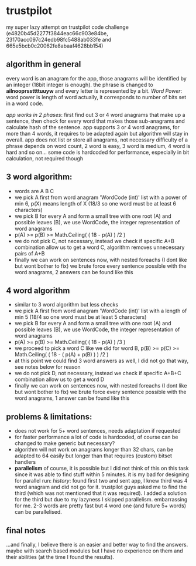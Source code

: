 # trustpilot
my super lazy attempt on trustpilot code challenge (e4820b45d2277f3844eac66c903e84be, 23170acc097c24edb98fc5488ab033fe and 665e5bcb0c20062fe8abaaf4628bb154)

## algorithm in general
every word is an anagram for the app, those anagrams will be identified by an integer (18bit integer is enough). the phrase is changed to **ailnooprssttttuuyw** and every letter is represented by a bit. 
*Word Power*: word power is length of word actually, it corresponds to number of bits set in a word code.

*app works in 2 phases*: first find out 3 or 4 word anagrams that make up a sentence, then check for every word that makes those sub-anagrams and calculate hash of the sentence. app supports 3 or 4 word anagrams, for more than 4 words, it requires to be adapted again but algorithm will stay in overall. app does not list or store all anagrams, not necessary
difficulty of a phrase depends on word count, 2 word is easy, 3 word is medium, 4 word is hard and so on...
some code is hardcoded for performance, especially in bit calculation, not required though

## 3 word algorithm:
* words are A B C
* we pick A first from word anagram 'WordCode (int)' list with a power of min 6, p(X) means length of X (18/3 so one word must be at least 6 characters)
* we pick B for every A and form a small tree with one root (A) and possible leaves (B), we use WordCode, the integer representation of word anagrams
* p(A) >= p(B) >= Math.Ceiling( ( 18 - p(A) ) /2 )
* we do not pick C, not necessary, instead we check if specific A+B combination allow us to get a word C, algorithm removes unnecessary pairs of A+B
* finally we can work on sentences now, with nested foreachs (I dont like but wont bother to fix) we brute force every sentence possible with the word anagrams, 2 answers can be found like this
  
## 4 word algorithm
* similar to 3 word algorithm but less checks
* we pick A first from word anagram 'WordCode (int)' list with a length of min 5 (18/4 so one word must be at least 5 characters)
* we pick B for every A and form a small tree with one root (A) and possible leaves (B), we use WordCode, the integer representation of word anagrams
* p(A) >= p(B) >= Math.Ceiling( ( 18 - p(A) ) /3 )
* we proceed to pick a word C like we did for word B, p(B) >= p(C) >= Math.Ceiling( ( 18 - ( p(A) + p(B) ) ) /2 )
* at this point we could find 3 word answers as well, I did not go that way, see notes below for reason
* we do not pick D, not necessary, instead we check if specific A+B+C combination allow us to get a word D
* finally we can work on sentences now, with nested foreachs (I dont like but wont bother to fix) we brute force every sentence possible with the word anagrams, 1 answer can be found like this
  
## problems & limitations:
* does not work for 5+ word sentences, needs adaptation if requested
* for faster performance a lot of code is hardcoded, of course can be changed to make generic but necessary?
* algorithm will not work on anagrams longer than 32 chars, can be adapted to 64 easily but longer than that requires (custom) bitset handlers
* **parallelism** of course, it is possible but I did not think of this on this task since it was able to find stuff within 5 minutes. it is my bad for designing for parallel run: 
  *history*: found first two and sent app, I knew third was 4 word anagram and did not go for it. trustpilot guys asked me to find the third (which was not mentioned that it was required). I added a solution for the third but due to my lazyness I skipped parallelism. embarrassing for me. 2-3 words are pretty fast but 4 word one (and future 5+ words) can be parallelised.
## final notes
...and finally, I believe there is an easier and better way to find the answers. maybe with search based modules but I have no experience on them and their abilities (at the time I found the results).
